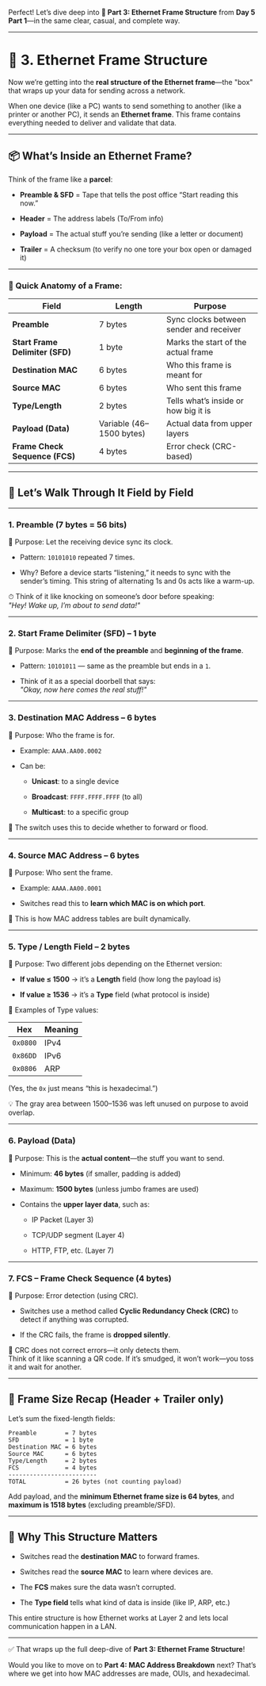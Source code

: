 Perfect! Let’s dive deep into **🧾 Part 3: Ethernet Frame Structure** from **Day 5 Part 1**—in the same clear, casual, and complete way.

---

# 🧾 3. Ethernet Frame Structure

Now we’re getting into the **real structure of the Ethernet frame**—the "box" that wraps up your data for sending across a network.

When one device (like a PC) wants to send something to another (like a printer or another PC), it sends an **Ethernet frame**. This frame contains everything needed to deliver and validate that data.

---

## 📦 What’s Inside an Ethernet Frame?

Think of the frame like a **parcel**:

- **Preamble & SFD** = Tape that tells the post office “Start reading this now.”
    
- **Header** = The address labels (To/From info)
    
- **Payload** = The actual stuff you’re sending (like a letter or document)
    
- **Trailer** = A checksum (to verify no one tore your box open or damaged it)
    

---

### 🧠 Quick Anatomy of a Frame:

|Field|Length|Purpose|
|---|---|---|
|**Preamble**|7 bytes|Sync clocks between sender and receiver|
|**Start Frame Delimiter (SFD)**|1 byte|Marks the start of the actual frame|
|**Destination MAC**|6 bytes|Who this frame is meant for|
|**Source MAC**|6 bytes|Who sent this frame|
|**Type/Length**|2 bytes|Tells what’s inside or how big it is|
|**Payload (Data)**|Variable (46–1500 bytes)|Actual data from upper layers|
|**Frame Check Sequence (FCS)**|4 bytes|Error check (CRC-based)|

---

## 🧷 Let’s Walk Through It Field by Field

---

### 1. **Preamble (7 bytes = 56 bits)**

🧠 Purpose: Let the receiving device sync its clock.

- Pattern: `10101010` repeated 7 times.
    
- Why? Before a device starts “listening,” it needs to sync with the sender’s timing. This string of alternating 1s and 0s acts like a warm-up.
    

⏱ Think of it like knocking on someone’s door before speaking:  
_"Hey! Wake up, I’m about to send data!"_

---

### 2. **Start Frame Delimiter (SFD) – 1 byte**

🧠 Purpose: Marks the **end of the preamble** and **beginning of the frame**.

- Pattern: `10101011` — same as the preamble but ends in a `1`.
    
- Think of it as a special doorbell that says:  
    _"Okay, now here comes the real stuff!"_
    

---

### 3. **Destination MAC Address – 6 bytes**

🧠 Purpose: Who the frame is for.

- Example: `AAAA.AA00.0002`
    
- Can be:
    
    - **Unicast**: to a single device
        
    - **Broadcast**: `FFFF.FFFF.FFFF` (to all)
        
    - **Multicast**: to a specific group
        

🔎 The switch uses this to decide whether to forward or flood.

---

### 4. **Source MAC Address – 6 bytes**

🧠 Purpose: Who sent the frame.

- Example: `AAAA.AA00.0001`
    
- Switches read this to **learn which MAC is on which port**.
    

🧠 This is how MAC address tables are built dynamically.

---

### 5. **Type / Length Field – 2 bytes**

🧠 Purpose: Two different jobs depending on the Ethernet version:

- **If value ≤ 1500** → it’s a **Length** field (how long the payload is)
    
- **If value ≥ 1536** → it’s a **Type** field (what protocol is inside)
    

🧪 Examples of Type values:

|Hex|Meaning|
|---|---|
|`0x0800`|IPv4|
|`0x86DD`|IPv6|
|`0x0806`|ARP|

(Yes, the `0x` just means “this is hexadecimal.”)

💡 The gray area between 1500–1536 was left unused on purpose to avoid overlap.

---

### 6. **Payload (Data)**

🧠 Purpose: This is the **actual content**—the stuff you want to send.

- Minimum: **46 bytes** (if smaller, padding is added)
    
- Maximum: **1500 bytes** (unless jumbo frames are used)
    
- Contains the **upper layer data**, such as:
    
    - IP Packet (Layer 3)
        
    - TCP/UDP segment (Layer 4)
        
    - HTTP, FTP, etc. (Layer 7)
        

---

### 7. **FCS – Frame Check Sequence (4 bytes)**

🧠 Purpose: Error detection (using CRC).

- Switches use a method called **Cyclic Redundancy Check (CRC)** to detect if anything was corrupted.
    
- If the CRC fails, the frame is **dropped silently**.
    

🧠 CRC does not correct errors—it only detects them.  
Think of it like scanning a QR code. If it’s smudged, it won’t work—you toss it and wait for another.

---

## 🧮 Frame Size Recap (Header + Trailer only)

Let’s sum the fixed-length fields:

```text
Preamble        = 7 bytes
SFD             = 1 byte
Destination MAC = 6 bytes
Source MAC      = 6 bytes
Type/Length     = 2 bytes
FCS             = 4 bytes
-------------------------
TOTAL           = 26 bytes (not counting payload)
```

Add payload, and the **minimum Ethernet frame size is 64 bytes**, and **maximum is 1518 bytes** (excluding preamble/SFD).

---

## 🧠 Why This Structure Matters

- Switches read the **destination MAC** to forward frames.
    
- Switches read the **source MAC** to learn where devices are.
    
- The **FCS** makes sure the data wasn’t corrupted.
    
- The **Type field** tells what kind of data is inside (like IP, ARP, etc.)
    

This entire structure is how Ethernet works at Layer 2 and lets local communication happen in a LAN.

---

✅ That wraps up the full deep-dive of **Part 3: Ethernet Frame Structure**!

Would you like to move on to **Part 4: MAC Address Breakdown** next? That’s where we get into how MAC addresses are made, OUIs, and hexadecimal.